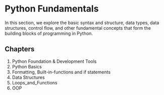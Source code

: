 # Python Fundamentals
In this section, we explore the basic syntax and structure, data types, data structures, control flow, and other fundamental concepts that form the building blocks of programming in Python.
## Chapters
1. Python Foundation & Development Tools
2. Python Basics
3. Formatting, Built-in-functions and if statements
4. Data Structures
5. Loops_and_Functions
6. OOP
